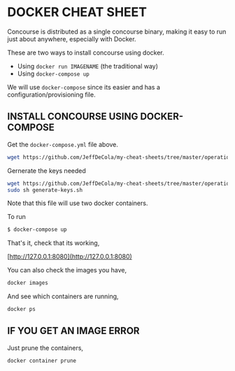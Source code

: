 # DOCKER CHEAT SHEET

Concourse is distributed as a single concourse binary,
making it easy to run just about anywhere, especially with Docker.

These are two ways to install concourse using docker.

* Using `docker run IMAGENAME` (the traditional way)
* Using `docker-compose up`

We will use `docker-compose` since its easier and has a
configuration/provisioning file.

## INSTALL CONCOURSE USING DOCKER-COMPOSE

Get the `docker-compose.yml` file above.

```bash
wget https://github.com/JeffDeCola/my-cheat-sheets/tree/master/operations-tools/continuous-integration-continuous-deployment/concourse-ci-cheat-sheet/docker-compose.yml
```

Gernerate the keys needed

```bash
wget https://github.com/JeffDeCola/my-cheat-sheets/tree/master/operations-tools/continuous-integration-continuous-deployment/concourse-ci-cheat-sheet/generate-keys.sh
sudo sh generate-keys.sh
```

Note that this file will use two docker containers.

To run
```bash
$ docker-compose up
```

That's it, check that its working,

[http://127.0.0.1:8080](http://127.0.0.1:8080)

You can also check the images you have,

```bash
docker images
```

And see which containers are running,

```bash
docker ps
```

## IF YOU GET AN IMAGE ERROR

Just prune the containers,

```bash
docker container prune
```
